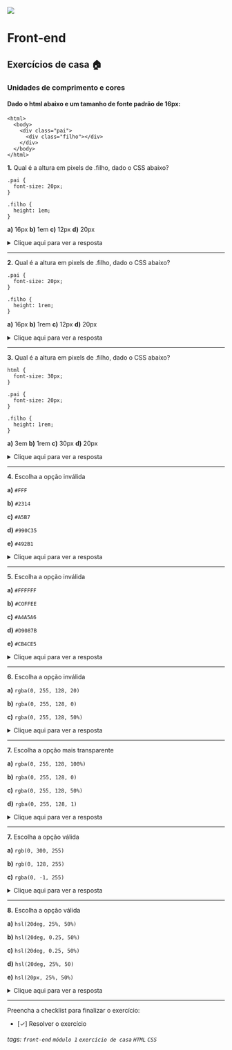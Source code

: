 ![](https://i.imgur.com/xG74tOh.png)

# Front-end

## Exercícios de casa 🏠

### Unidades de comprimento e cores

#### Dado o html abaixo e um tamanho de fonte padrão de 16px:

```
<html>
  <body>
    <div class="pai">
      <div class="filho"></div>
    </div>
  </body>
</html>
```

**1.** Qual é a altura em pixels de .filho, dado o CSS abaixo? 

```
.pai {
  font-size: 20px;
}

.filho {
  height: 1em;
}
```

**a)** 16px
**b)** 1em
**c)** 12px
**d)** 20px 

<details>
    <summary>Clique aqui para ver a resposta</summary>         Letra D - Porque a div .filho herdou os 20px de tamanho de fonte do pai e 1em equivale ao tamanho da fonte do elemento atual.
</details>

---

**2.** Qual é a altura em pixels de .filho, dado o CSS abaixo? 

```
.pai {
  font-size: 20px;
}

.filho {
  height: 1rem;
}
```

**a)** 16px
**b)** 1rem
**c)** 12px
**d)** 20px

<details>
    <summary>Clique aqui para ver a resposta</summary>         Letra A - Porque o valor da fonte do elemento root é 16px e 1rem equivale ao tamanho da fonte do elemento root.
</details>

---

**3.** Qual é a altura em pixels de .filho, dado o CSS abaixo? 

```
html {
  font-size: 30px;
}

.pai {
  font-size: 20px;
}

.filho {
  height: 1rem;
}
```

**a)** 3em
**b)** 1rem
**c)** 30px
**d)** 20px

<details>
    <summary>Clique aqui para ver a resposta</summary>         Letra C - Porque o valor da fonte do elemento root é 30px e 1rem equivale ao tamanho da fonte do elemento root.
</details>

---

**4.** Escolha a opção inválida

**a)** `#FFF`

**b)** `#2314` 

**c)** `#A5B7`

**d)** `#990C35`

**e)** `#492B1`

<details>
    <summary>Clique aqui para ver a resposta</summary>         Letra E. É inválido porque as sintaxes válidas são #RGB, #RGBA, #RRGGBB, #RRGGBBAA
</details>

---

**5.** Escolha a opção inválida

**a)** `#FFFFFF`

**b)** `#COFFEE` 

**c)** `#A4A5A6`

**d)** `#D9087B`

**e)** `#CB4CE5`

<details>
    <summary>Clique aqui para ver a resposta</summary>         Letra B. É inválido porque somente A, B, C, D, E, F e os números de 1 a 9 são valores válidos
</details>

---

**6.** Escolha a opção inválida

**a)** `rgba(0, 255, 128, 20)`

**b)** `rgba(0, 255, 128, 0)` 

**c)** `rgba(0, 255, 128, 50%)`

<details>
    <summary>Clique aqui para ver a resposta</summary>         Letra A. É inválido porque <code>a</code> só pode ser um número entre 0 e 1 ou uma porcentagem entre 0% e 100%
</details>

---

**7.** Escolha a opção mais transparente

**a)** `rgba(0, 255, 128, 100%)`

**b)** `rgba(0, 255, 128, 0)` 

**c)** `rgba(0, 255, 128, 50%)`

**d)** `rgba(0, 255, 128, 1)`

<details>
    <summary>Clique aqui para ver a resposta</summary>         Letra B. Porque quando menor o valor mais transparente é a cor, 0% = totalmente transparente e 100% totalmente opaco</details>

---

**7.** Escolha a opção válida

**a)** `rgb(0, 300, 255)`

**b)** `rgb(0, 128, 255)` 

**c)** `rgba(0, -1, 255)`

<details>
    <summary>Clique aqui para ver a resposta</summary>         Letra B. Porque os valores de <code>r</code>, <code>g</code> e <code>b</code> devem estar entre 0 e 255 </details>

---

**8.** Escolha a opção válida

**a)** `hsl(20deg, 25%, 50%)`

**b)** `hsl(20deg, 0.25, 50%)` 

**c)** `hsl(20deg, 0.25, 50%)`

**d)** `hsl(20deg, 25%, 50)`

**e)** `hsl(20px, 25%, 50%)`

<details>
    <summary>Clique aqui para ver a resposta</summary>         Letra A. Porque a sintaxe é <code>hsl(ângulo, porcentagem, porcentagem)</code></details>

---

Preencha a checklist para finalizar o exercício:

- [✓] Resolver o exercício

###### tags: `front-end` `módulo 1` `exercício de casa` `HTML` `CSS`